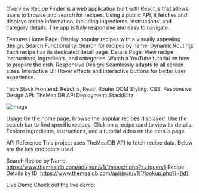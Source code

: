 Overview
Recipe Finder is a web application built with React.js that allows users to browse and search for recipes. Using a public API, it fetches and displays recipe information, including ingredients, instructions, and category details. The app is fully responsive and easy to navigate.

Features
Home Page: Display popular recipes with a visually appealing design.
Search Functionality: Search for recipes by name.
Dynamic Routing: Each recipe has its dedicated detail page.
Details Page:
View recipe instructions, ingredients, and categories.
Watch a YouTube tutorial on how to prepare the dish.
Responsive Design: Seamlessly adapts to all screen sizes.
Interactive UI: Hover effects and interactive buttons for better user experience.

Tech Stack
Frontend: React.js, React Router DOM
Styling: CSS, Responsive Design
API: TheMealDB API
Deployment: StackBlitz 

![image](https://github.com/user-attachments/assets/fd853101-6f03-4b70-bbf6-ce4841ca5545)

Usage
On the home page, browse the popular recipes displayed.
Use the search bar to find specific recipes.
Click on a recipe card to view its details.
Explore ingredients, instructions, and a tutorial video on the details page.

API Reference
This project uses TheMealDB API to fetch recipe data. Below are the key endpoints used:

Search Recipe by Name:
https://www.themealdb.com/api/json/v1/1/search.php?s={query}
Recipe Details by ID:
https://www.themealdb.com/api/json/v1/1/lookup.php?i={id}

Live Demo
Check out the live demo:


